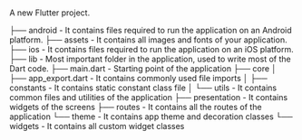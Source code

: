 # 

A new Flutter project.

├── android                    - It contains files required to run the application on an Android platform.
├── assets                     - It contains all images and fonts of your application.
├── ios                        - It contains files required to run the application on an iOS platform.
├── lib                        - Most important folder in the application, used to write most of the Dart code.
    ├── main.dart              - Starting point of the application
    ├── core
    │   ├── app_export.dart    - It contains commonly used file imports
    │   ├── constants          - It contains static constant class file
    │   └── utils              - It contains common files and utilities of the application
    ├── presentation           - It contains widgets of the screens
    ├── routes                 - It contains all the routes of the application
    └── theme                  - It contains app theme and decoration classes
    └── widgets                - It contains all custom widget classes
